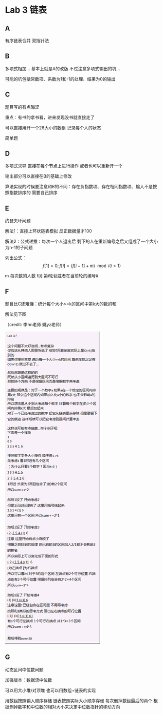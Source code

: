 # Lab 3 链表

## A

有序链表合并 双指针法

## B

多项式相加... 基本上就是A的改版 不过注意多项式输出的坑...

可能的坑包括常数项、系数为1和-1的处理、结果为0的输出

## C

题目写的有点晦涩

重点：有书的拿书看，进来发现没书就直接走了

可以直接用开一个26大小的数组 记录每个人的状态

简单题

## D

多项式求导 直接在每个节点上进行操作 或者也可以重新开一个

输出部分可以直接在B的基础上修改

算法实现的时候要注意和B的不同：存在负指数项、存在相同指数项、输入不是按照指数排序的 需要自己排序

## E

约瑟夫环问题

解法1：直接上环状链表模拟 反正数据量才100

解法2：公式递推：每次一个人退出后 剩下的人在重新编号之后又组成了一个大小为n-1的子问题

列出公式：$$ f[1]=0; f[i]=(f[i-1]+m) \mod  i  (i>1) $$

m 每次数的人数 f[i] 第i轮获胜者在当前轮的编号#

## F

题目比C还难懂：统计每个大小>=k的区间中第k大的数的和

解法见下图

（credit: 李hn老师 姚yz老师）

![1545997508835](assets/1545997508835.png)

## G

动态区间中位数问题

加强版本：数据流中位数

可以用大小堆/对顶堆 也可以用数组+链表的实现

用数组按照输入顺序存储 链表按照实际大小顺序存储 每次删掉数组最后的两个 根据删掉数字和中位数的相对大小来决定中位数指针的移动方向